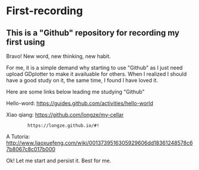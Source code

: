 # First-recording
This is a "Github" repository for recording my first using
---------------------------------------------------------------------------------------------------------------

Bravo! New word, new thinking, new habit. 

For me, it is a simple demand why starting to use "Github" as I just need upload GDplotter to make it availuable for others. When I realized I should have a good study on it, the same time, I found I have loved it.

Here are some links below leading me studying "Github"

Hello-word: https://guides.github.com/activities/hello-world

Xiao qiang: https://github.com/longze/my-cellar

            https://longze.github.io/#!
            
A Tutoria:  http://www.liaoxuefeng.com/wiki/0013739516305929606dd18361248578c67b8067c8c017b000


Ok! Let me start and persist it. Best for me.
